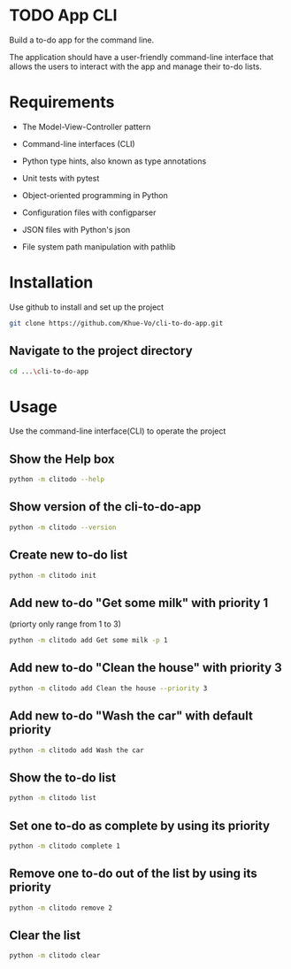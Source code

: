 # TODO App CLI

Build a to-do app for the command line.

The application should have a user-friendly command-line interface that 
allows the users to interact with the app and manage their to-do lists.

# Requirements

- The Model-View-Controller pattern

- Command-line interfaces (CLI)

- Python type hints, also known as type annotations

- Unit tests with pytest

- Object-oriented programming in Python

- Configuration files with configparser

- JSON files with Python's json

- File system path manipulation with pathlib

# Installation

Use github to install and set up the project

```sh
git clone https://github.com/Khue-Vo/cli-to-do-app.git
```

## Navigate to the project directory
```sh
cd ...\cli-to-do-app
```

# Usage

Use the command-line interface(CLI) to operate the project

## Show the Help box
```sh
python -m clitodo --help
```

## Show version of the cli-to-do-app
```sh
python -m clitodo --version
```

## Create new to-do list
```sh
python -m clitodo init
```

## Add new to-do "Get some milk" with priority 1 
(priorty only range from 1 to 3)
```sh
python -m clitodo add Get some milk -p 1
```

## Add new to-do "Clean the house" with priority 3
```sh
python -m clitodo add Clean the house --priority 3
```

## Add new to-do "Wash the car" with default priority
```sh
python -m clitodo add Wash the car
```

## Show the to-do list
```sh
python -m clitodo list
```

## Set one to-do as complete by using its priority
```sh
python -m clitodo complete 1
```

## Remove one to-do out of the list by using its priority
```sh
python -m clitodo remove 2
```

## Clear the list
```sh
python -m clitodo clear
```
